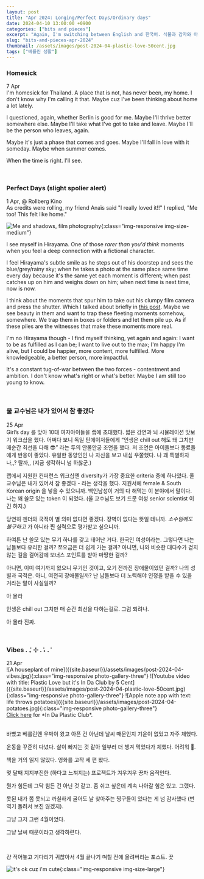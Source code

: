 ```yaml
---
layout: post
title: "Apr 2024: Longing/Perfect Days/Ordinary days"
date: 2024-04-10 13:00:00 +0900
categories: ["bits and pieces"]
excerpt: "Again, I'm switching between English and 한국어. 식물과 감자와 아무말."
slug: "bits-and-pieces-apr-2024"
thumbnail: /assets/images/post-2024-04-plastic-love-50cent.jpg
tags: ["베를린 생활"]
---
```


<!-- [Homesick](#homesick) · 
[Perfect Days](#perfect-days-slight-spolier-alert) · 
[울 교수님은 내가 있어서 참 좋겠다](#울-교수님은-내가-있어서-참-좋겠다) · 
[Vibes](#vibes) -->

### Homesick
<figcaption>7 Apr</figcaption>
I'm homesick for Thailand. A place that is not, has never been, my home. I don't know why I'm calling it that. Maybe cuz I've been thinking about home a lot lately.

<!-- I miss it a lot. I've been feeling a bit down since my return from Thailand.  -->
I questioned, again, whether Berlin is good for me. Maybe I'll thrive better somewhere else. Maybe I'll take what I've got to take and leave. Maybe I'll be the person who leaves, again. 

Maybe it's just a phase that comes and goes. Maybe I'll fall in love with it someday. Maybe when summer comes.

When the time is right. I'll see. 


<br />

### Perfect Days (slight spolier alert)
<figcaption>1 Apr, @ Rollberg Kino</figcaption>
As credits were rolling, my friend Anaïs said "I really loved it!!" I replied, "Me too! This felt like home."

![Me and shadows, film photography](https://lh3.googleusercontent.com/pw/AL9nZEWLKvG28IPyfaxbiJK1wx6gDdOaCxQordmWaklDt78wSwYIyelKhwbVwqIeRG9zXPdoc6qwCrt4f2ZByDof-RYPBlUi_T2dGdImDmkMslRgaeOveG9fmX-sNWOaupZSasP1hdPKOseyB3ra1RMv8-6E=w2292-h1528-no?authuser=0){:class="img-responsive img-size-medium"}


I see myself in Hirayama. One of those *rarer than you'd think* moments when you feel a deep connection with a fictional character. 

I feel Hirayama's subtle smile as he steps out of his doorstep and sees the blue/grey/rainy sky; when he takes a photo at the same place same time every day because it's the same yet each moment is different; when past catches up on him and weighs down on him; when next time is next time, now is now. 

<!-- I feel him savoring each moment and knowing it's complete.  -->
<!-- This is me recording the bits and pieces. I think I was more like him when I was younger, I am becoming less like him, ironically maybe. -->

<!-- So light and carefree and meditative, yet portrays the fullness of being a human, the weight that comes with being a human. Past sometimes catches on you, but it is also now. And now is now.  -->

I think about the moments that spur him to take out his clumpy film camera and press the shutter. Which I talked about briefly in [this post](http://anjeehye.xyz/stories/2022-on-film). Maybe we see beauty in them and want to trap these fleeting moments somehow, somewhere. We trap them in boxes or folders and let them pile up. As if these piles are the witnesses that make these moments more real. 

I'm no Hirayama though - I find myself thinking, yet again and again: I want to be as fulfilled as I can be; I want to live out to the max; I'm happy I'm alive, but I could be happier, more content, more fulfilled. More knowledgeable, a better person, more impactful. 

It's a constant tug-of-war between the two forces - contentment and ambition. I don't know what's right or what's better. Maybe I am still too young to know. 

<br />

### 울 교수님은 내가 있어서 참 좋겠다
<figcaption>25 Apr</figcaption>
Girl’s day 를 맞아 10대 여자아이들을 랩에 초대했다. 짧은 강연과 뇌 시뮬레이션 맛보기 워크샵을 했다. 어쩌다 보니 독일 틴에이저들에게 “인생은 chill out 해도 돼 그치만 매순간 최선을 다해 😎” 라는 투의 안물안궁 조언을 했다. 저 조언은 아이들보다 동료들에게 반응이 좋았다. 유일한 동양인인 나 자신을 보고 내심 우쭐했다. 나 꽤 특별하자나,,? 랄까,, (지금 생각하니 넘 하찮군.)



랩에서 지원한 컨퍼런스 워크샵엔 diversity가 가장 중요한 criteria 중에 하나였다. 울 교수님은 내가 있어서 참 좋겠다 - 라는 생각을 했다. 지원서에 female & South Korean origin 을 넣을 수 있으니까. 백인남성이 거의 다 해먹는 이 분야에서 말이다. 나는 꽤 쓸모 있는 token 이 되었다. (울 교수님도 보기 드문 여성 senior scientist 이긴 하지.)

당연히 젠더와 국적이 별 의미 없다면 좋겠다. 장벽이 없다는 뜻일 테니까. *소수임에도 불구하고* 가 아니라 찐 실력으로 평가받고 싶으니까.

하여튼 난 쓸모 있는 무기 하나를 갖고 태어난 거다. 한국인 여성이라는. 그렇다면 나는 남들보다 유리한 걸까? 쪼오금은 더 쉽게 가는 걸까? 아니면, 나와 비슷한 대다수가 걷지 않는 길을 걸어감에 보너스 포인트를 받아 마땅한 걸까?

아니면, 이미 여기까지 왔으니 무기인 것이고, 오기 전까진 장애물이었던 걸까? 나의 성별과 국적은. 아니, 여전히 장애물일까? 난 남들보다 더 노력해야 인정을 받을 수 있을 거라는 말이 사실일까?

아 몰라

인생은 chill out 그치만 매 순간 최선을 다하는걸로. 그럼 되려나.

아 몰라 진짜.



<br />

### Vibes . ݁₊ ⊹ . ݁˖ . ݁
<figcaption>21 Apr</figcaption>
![A houseplant of mine]({{site.baseurl}}/assets/images/post-2024-04-vibes.jpg){:class="img-responsive photo-gallery-three"}
![Youtube video with title: Plastic Love but it's In Da Club by 5 Cent]({{site.baseurl}}/assets/images/post-2024-04-plastic-love-50cent.jpg){:class="img-responsive photo-gallery-three"}
![Apple note app with text: life throws potatoes]({{site.baseurl}}/assets/images/post-2024-04-potatoes.jpg){:class="img-responsive photo-gallery-three"}

<figcaption> <a href="https://youtu.be/Ve2aib93Cs8?si=9TLqwnf_pzAwBo7H" target="_blank">Click here</a> for *In Da Plastic Club*.</figcaption>

<br />

바빴고 베를린엔 우박이 왔고 아픈 건 아닌데 날씨 때문인지 기운이 없었고 자주 체했다. 

운동을 꾸준히 다녔다. 살이 빠지는 것 같아 일부러 더 챙겨 먹었다가 체했다. 어려워 🥺.

책을 거의 읽지 않았다. 영화를 고작 세 편 봤다. 

몇 달째 지지부진한 (하다고 느껴지는) 프로젝트가 겨우겨우 끙차 움직인다. 

<!-- 뭔가 좀 지친 것 같은데 또 할 만 한 것 같고.  -->
뭔가 힘든데 그닥 힘든 건 아닌 것 같고. 좀 쉬고 싶은데 계속 나아갈 힘은 있고. 그랬다.

못된 내가 쫌 못되고 까칠하게 굴어도 날 찾아주는 찡구들이 있다는 게 넘 감사했다 (번역기 돌려서 보진 않겠지).

<!-- 그냥 그저 그런. 좋지도 나쁘지도 않은, 좋으면서 좋지 않기도 한 4월이었다.  -->
그냥 그저 그런 4월이었다.

그냥 날씨 때문이라고 생각하련다.

<br />


걍 적어놓고 기다리기 귀찮아서 4월 끝나기 며칠 전에 올려버리는 포스트. 끗

![it's ok cuz i'm cute]({{site.baseurl}}/assets/images/post-2024-04-cute.jpeg){:class="img-responsive img-size-large"}
